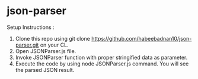 # json-parser

Setup Instructions :
1. Clone this repo using git clone https://github.com/habeebadnan10/json-parser.git on your CL.
2. Open JSONParser.js file.
3. Invoke JSONParser function with proper stringified data as parameter.
4. Execute the code by using node JSONParser.js command. You will see the parsed JSON result.
